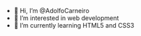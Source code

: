 - 👋 Hi, I’m @AdolfoCarneiro
- 👀 I’m interested in web development
- 🌱 I’m currently learning HTML5 and CSS3


<!---
AdolfoCarneiro/AdolfoCarneiro is a ✨ special ✨ repository because its `README.md` (this file) appears on your GitHub profile.
You can click the Preview link to take a look at your changes.
--->
